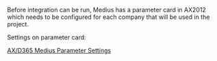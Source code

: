 Before integration can be run, Medius has a parameter card in AX2012 which needs to be configured for each company that will be used in the project.

Settings on parameter card: 

[AX/D365 Medius Parameter Settings](https://success.mediusflow.com/documentation/cts-documentation/On-Premise-Connectors/AX/AX_solution/AX_parametercard/)
